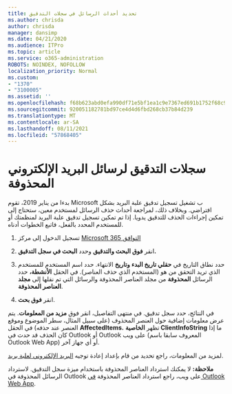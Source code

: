 ```yaml
---
title: تحديد أحداث الرسائل في سجلات التدقيق
ms.author: chrisda
author: chrisda
manager: dansimp
ms.date: 04/21/2020
ms.audience: ITPro
ms.topic: article
ms.service: o365-administration
ROBOTS: NOINDEX, NOFOLLOW
localization_priority: Normal
ms.custom:
- "1370"
- "3100005"
ms.assetid: ''
ms.openlocfilehash: f68b623abd0efa990df71e5bf1ea1c9e7367ed691b1752f68c971e973922a63d
ms.sourcegitcommit: 920051182781bd97ce4d4d6fbd268cb37b84d239
ms.translationtype: MT
ms.contentlocale: ar-SA
ms.lasthandoff: 08/11/2021
ms.locfileid: "57868405"
---
```

# <a name="audit-logs-for-deleted-email-messages"></a>سجلات التدقيق لرسائل البريد الإلكتروني المحذوفة

بدءا من يناير 2019، تقوم Microsoft ب تشغيل تسجيل تدقيق علبة البريد بشكل افتراضي. وبخلاف ذلك، لمراجعة أحداث حذف الرسائل لمستخدم معين، ستحتاج إلى تمكين إجراءات الحذف للتدقيق يدويا. إذا تم تمكين تسجيل تدقيق علبة البريد لمنظمتك أو للمستخدم المحدد بالفعل، فاتبع الخطوات أدناه.

1. تسجيل الدخول إلى مركز [Microsoft 365 التوافق](https://protection.office.com/)

2. انقر **فوق البحث والتدقيق** وحدد **البحث في سجل التدقيق.**

3. حدد نطاق التاريخ في **حقلي تاريخ البدء** **وتاريخ** الانتهاء. حدد اسم المستخدم للمستخدم الذي تريد التحقق من هو (المستخدم الذي حذف العناصر). في الحقل **الأنشطة،** حدد الرسائل **المحذوفة** من مجلد العناصر المحذوفة والرسائل التي تم نقلها إلى **مجلد العناصر المحذوفة**.

4. انقر **فوق بحث**.

في النتائج، حدد سجل تدقيق. في منتهى التفاصيل، انقر فوق **مزيد من المعلومات**. يتم عرض معلومات إضافية حول العنصر المحذوف (على سبيل المثال، سطر الموضوع وموقع العنصر عند حذفه) في الحقل **AffectedItems.** تظهر **الخاصية ClientInfoString** ما إذا كان الحذف قد حدث في Outlook أو Outlook على ويب (المعروف سابقا باسم Outlook Web App) أو أي جهاز آخر.

لمزيد من المعلومات، راجع تحديد من قام بإعداد إعادة توجيه [البريد الإلكتروني لعلبة بريد](https://docs.microsoft.com/microsoft-365/compliance/auditing-troubleshooting-scenarios#determine-if-a-user-deleted-email-items).

**ملاحظة:** لا يمكنك استرداد العناصر المحذوفة باستخدام ميزة سجل التدقيق. لاسترداد الرسائل المحذوفة في Outlook على ويب، راجع استرداد العناصر المحذوفة [في Outlook Web App](https://support.office.com/article/C3D8FC15-EEEF-4F1C-81DF-E27964B7EDD4).
